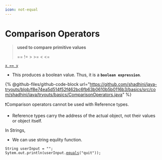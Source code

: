 ```yaml
---
icon: not-equal
---
```


# Comparison Operators

> **used to compare primitive values**
>
> \==    !=    >    >=    <    <=   &#x20;

<pre class="language-java"><code class="lang-java"><a data-footnote-ref href="#user-content-fn-1">x == y</a>
</code></pre>

* This produces a boolean value. Thus, it is a **`boolean expression`**.



{% @github-files/github-code-block url="https://github.com/shadhini/java-tryouts/blob/f8e74ea5d514f52f462bc6fb63b0610b5b0116b3/basics/src/com/shadhini/java/tryouts/basics/ComparisonOperators.java" %}



❗Comparison operators cannot be used with Reference types.

* Reference types carry the address of the actual object, not their values or object itself.

In Strings,

* We can use string equlity function.

<pre class="language-java"><code class="lang-java">String userInput = "";
Sytem.out.println(userInput.<a data-footnote-ref href="#user-content-fn-2">equals</a>("quit"));
</code></pre>



[^1]: boolean expression

[^2]: string equality function
